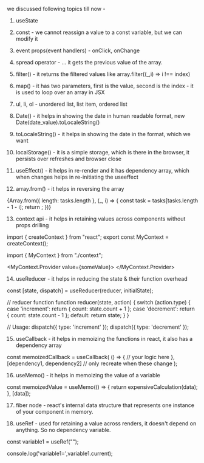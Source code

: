 we discussed following topics till now -

1. useState
2. const - we cannot reassign a value to a const variable, but we can modify it
3. event props(event handlers) - onClick, onChange
4. spread operator - ... it gets the previous value of the array.
5. filter() - it returns the filtered values like array.filter((_,i) => i !== index)
6. map() - it has two parameters, first is the value, second is the index - it is used to loop over an array in JSX
7. ul, li, ol - unordered list, list item, ordered list
8. Date() - it helps in showing the date in human readable format, new Date(date_value).toLocaleString()
9. toLocaleString() - it helps in showing the date in the format, which we want
10. localStorage() - it is a simple storage, which is there in the browser, it persists over refreshes and browser close
11. useEffect() - it helps in re-render and it has dependency array, which when changes helps in re-initiating the useeffect

12. array.from() - it helps in reversing the array

{Array.from({ length: tasks.length }, (_, i) => {
  const task = tasks[tasks.length - 1 - i];
  return <TaskCard key={task.id} task={task} />;
})}


13. context api - it helps in retaining values across components without props drilling

import { createContext } from "react";
export const MyContext = createContext();

import { MyContext } from "./context";

<MyContext.Provider value={someValue}>
      <ComponentA />
    </MyContext.Provider>

14. useReducer - it helps in reducing the state & their function overhead

const [state, dispatch] = useReducer(reducer, initialState);

// reducer function
function reducer(state, action) {
  switch (action.type) {
    case 'increment':
      return { count: state.count + 1 };
    case 'decrement':
      return { count: state.count - 1 };
    default:
      return state;
  }
}

// Usage:
dispatch({ type: 'increment' });
dispatch({ type: 'decrement' });

15. useCallback - it helps in memoizing the functions in react, it also has a dependency array

const memoizedCallback = useCallback(
  () => {
    // your logic here
  },
  [dependency1, dependency2] // only recreate when these change
);


16. useMemo() - it helps in memoizing the value of a variable 

const memoizedValue = useMemo(() => {
  return expensiveCalculation(data);
}, [data]);


17. fiber node - react's internal data structure that represents one instance of your component in memory.

18. useRef - used for retaining a value across renders, it doesn't depend on anything. So no dependency variable.

const variable1 = useRef("");

console.log('variable1=',variable1.current);